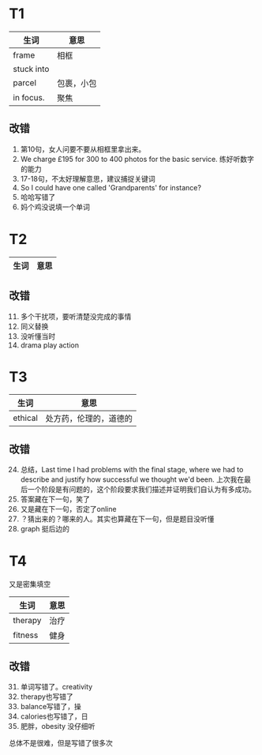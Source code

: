 # T1
生词|意思
---|---
frame|相框
stuck into|
parcel|包裹，小包
in focus.|聚焦

## 改错
1. 第10句，女人问要不要从相框里拿出来。
2. We charge £195 for 300 to 400 photos for the basic service. 练好听数字的能力
3. 17-18句，不太好理解意思，建议捕捉关键词
4. So I could have one called 'Grandparents' for instance?
6. 哈哈写错了
9. 妈个鸡没说填一个单词

# T2

生词|意思
---|---


## 改错
11. 多个干扰项，要听清楚没完成的事情
12. 同义替换
14. 没听懂当时
19. drama play action

# T3

生词|意思
---|---
ethical |处方药，伦理的，道德的

## 改错
24.  总结，Last time I had problems with the final stage, where we had to describe and justify how successful we thought we'd been.
上次我在最后一个阶段是有问题的，这个阶段要求我们描述并证明我们自认为有多成功。
25. 答案藏在下一句，笑了
26. 又是藏在下一句，否定了online
27. ？猜出来的？哪来的人。其实也算藏在下一句，但是题目没听懂
29. graph 挺后边的

# T4
又是密集填空

生词|意思
---|---
therapy|治疗
fitness|健身

## 改错
31. 单词写错了。creativity
32. therapy也写错了
34. balance写错了，操
38. calories也写错了，日
39. 肥胖，obesity 没仔细听

总体不是很难，但是写错了很多次